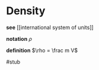 # Density

**see** [[international system of units]]

**notation** $\rho$

**definition** $\rho = \frac m V$

#stub

